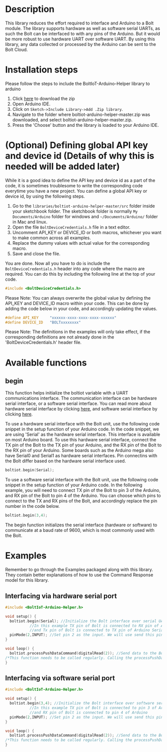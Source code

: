 # Description
This library reduces the effort required to interface and Arduino to a Bolt module.
The library supports hardware as well as software serial UARTs, as such the Bolt can be interfaced to with any pins of the Arduino. But it would be more robust to use hardware UART over software UART.
By using this library, any data collected or processed by the Arduino can be sent to the Bolt Cloud.

# Installation steps
Please follow the steps to include the BoltIoT-Arduino-Helper library to arduino
1. Click [here](https://github.com/Vinayakj009/boltiot-arduino-helper/archive/master.zip) to download the zip
2. Open Arduino IDE.
3. Click on ```Sketch->Include Library->Add .Zip library```.
4. Navigate to the folder where boltiot-arduino-helper-master.zip was downloaded, and select boltiot-arduino-helper-master.zip.
5. Press the 'Choose' button and the library is loaded to your Arduino IDE.

# (Optional) Defining global API key and device id (Details of why this is needed will be added later)
While it is a good idea to define the API key and device id as a part of the code, it is sometimes troublesome to write the corresponding code everytime you have a new project.
You can define a global API key or device id, by using the following steps.
1. Go to the ```libraries/boltiot-arduino-helper-master/src``` folder inside your sketchbook folder. The sketchbook folder is normally ```My Documents/Arduino``` folder for windows and ```~/Documents/Arduino/``` folder in Mac and linux. 
2. Open the file ```BoltDeviceCredentials.h``` file in a text editor.
3. Uncomment API_KEY or DEVICE_ID or both macros, whichever you want to make common across all examples.
4. Replace the dummy values with actual value for the corresponding macro.
5. Save and close the file.

You are done.
Now all you have to do is include the ```BoltDeviceCredentials.h``` header into any code where the macro are required.
You can do this by including the following line at the top of your code.
```cpp
#include <BoltDeviceCredentials.h>
```

Please Note: You can always overwrite the global value by defining the API_KEY and DEVICE_ID macro within your code. This can be done by adding the code below in your code, and accordingly updating the values.
```cpp
#define API_KEY     "xxxxxx-xxxx-xxxx-xxxx-xxxxxx"
#define DEVICE_ID   "BOLTxxxxxxxx"
```

Please Note: The definitions in the examples will only take effect, if the corresponding definitions are not already done in the 'BoltDeviceCredentials.h' header file.
# Available functions
## begin
This function helps initialize the boltiot variable with a UART communications interface. The communication interface can be hardware serial interface, or a software serial interface.
You can read more about hardware serial interface by clicking [here](https://www.arduino.cc/reference/en/language/functions/communication/serial/), and software serial interface by clicking [here](https://www.arduino.cc/en/Reference/SoftwareSerial).

To use a hardware serial interface with the Bolt unit, use the following code snippet in the setup function of your Arduino code. In the code snippet, we are using 'Serial' as the hardware serial interface. This interface is available on most Arduino board. To use this hardware serial interface, connect the TX pin of the Bolt to the TX pin of your Arduino, and the RX pin of the Bolt to the RX pin of your Arduino. Some boards such as the Arduino mega also have Serial0 and Serial1 as hardware serial interfaces. Pin connectins with the Bolt differ based on the hardware serial interface used.
```cpp
boltiot.begin(Serial);
```

To use a software serial interface with the Bolt unit, use the following code snippet in the setup function of your Arduino code. In the following example, you will need to connect TX pin of the Bolt to pin 3 of the Arduino, and RX pin of the Bolt to pin 4 of the Arduino. You can choose which pins to connect to the TX and RX pins of the Bolt, and accordingly replace the pin number in the code below.
```cpp
boltiot.begin(3,4);
```

The begin function initializes the serial interface (hardware or software) to communicate at a baud rate of 9600, which is most commonly used with the Bolt.
# Examples
Remember to go through the Examples packaged along with this library. They contain better explanations of how to use the Command Response model for this library.
## Interfacing via hardware serial port
```cpp
#include <BoltIoT-Arduino-Helper.h>

void setup() {
  boltiot.begin(Serial); //Initialize the Bolt interface over serial UART. Serial could be replaced with Serial0 or Serial1 on Arduino mega boards.
		   //In this example TX pin of Bolt is connected to RX pin of Arduino Serial Port
		   //and Tx pin of Bolt is connected to TX pin of Arduino Serial Port
  pinMode(2,INPUT); //Set pin 2 as the input. We will use send this pin's state as the data to the Bolt cloud
}

void loop() {
  boltiot.processPushDataCommand(digitalRead(2)); //Send data to the Bolt cloud, when the Bolt polls the Arduino for data.
/*This function needs to be called regularly. Calling the processPushDataCommand function once every second is required*/
}
```


## Interfacing via software serial port
```cpp
#include <BoltIoT-Arduino-Helper.h>

void setup() {
  boltiot.begin(3,4); //Initialize the Bolt interface over software serial UART.
		   //In this example TX pin of Bolt is connected to pin 3 of Arduino
		   //and RX pin of Bolt is connected to pin 4 of Arduino
  pinMode(2,INPUT); //Set pin 2 as the input. We will use send this pin's state as the data to the Bolt cloud
}

void loop() {
  boltiot.processPushDataCommand(digitalRead(2)); //Send data to the Bolt cloud, when the Bolt polls the Arduino for data.
/*This function needs to be called regularly. Calling the processPushDataCommand function once every second is required*/
}
```

